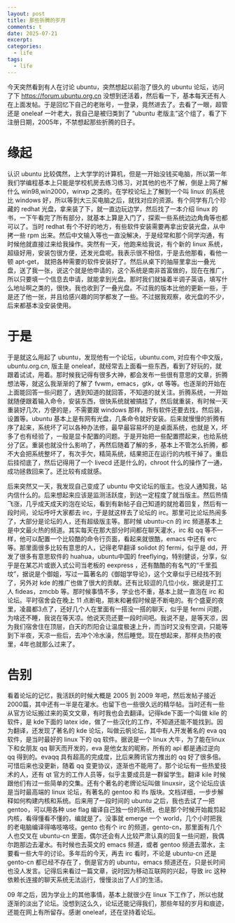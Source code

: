 ```yaml
---
layout: post
title: 那些折腾的岁月
comments: t
date: 2025-07-21
excerpt:
categories:
  - life
tags:
  - life
---
```


今天突然看到有人在讨论 ubuntu，突然想起以前泡了很久的 ubuntu 论坛，访问了下 <https://forum.ubuntu.org.cn> 没想到还活着，然后看一下，基本每天还有人在上面发帖。于是回忆下自己的老账号，一登录，竟然进去了。去看了一眼，超管还是 oneleaf 一叶老大，我自己是被归类到了 “ubuntu 老版主”这个组了，看了下注册日期，2005年，不禁想起那些折腾的日子。


# 缘起

认识 ubuntu 比较偶然，上大学学的计算机，但是一开始没钱买电脑，所以第一年我们学编程基本上只能是学校机房去练习练习，对其他的也不了解，倒是上网了解什么 win98,win2000，winxp 之类的。在学校论坛上了解到一个叫 linux 的系统比 windows 好，所以等到大三买电脑之后，就找对应的资源。有个同学有几个珍藏的 redhat 光盘，拿来装了下，就一直边玩边学，然后找了一本介绍 linux 的书，一下午看完了所有部分，就基本上算是入门了，探索一些系统边边角角等也都可以了。当时 redhat 有个不好的地方，有些软件安装需要再拿出安装光盘，从中拷一些 rpm 出来。然后中文输入等也一直没解决，于是经常和那个同学沟通，有时候他就直接过来给我操作。突然有一天，他跑来给我说，有个新的 linux 系统，超级好用，安装包很方便，还发光盘呢。我表示很不相信，于是去他那看，看他一顿 apt-get， 就把各种需要的软件安装好了。然后从桌下的抽屉里拿出一叠光盘，送了我一张，说这个就是他申请的，这个系统是南非首富做的，现在在推广，所以只要填一个信息去申请，就能拿到光盘。那时我们就操着半调子英语，填写什么地址啊之类的，很快，我也收到了一叠光盘。不过我的版本比他的更新一些，于是还了他一张，并且给感兴趣的同学都发了一些。不过据我观察，收光盘的不少，后来都基本没安装使用。


# 于是

于是就这么用起了 ubuntu，发现他有一个论坛，ubuntu.com, 对应有个中文版，ubuntu.org.cn, 版主是 oneleaf，就经常去上面看一些东西，看到了好玩的，就跟着试试，用着。那时候我记得有很多大神，都会发布一些很有意思的文章，折腾想法等，就这么我渐渐的了解了 fvwm，emacs，gtk，qt 等等。也逐渐的开始在上面能回答一些问题了，遇到知道的就回答，不知道的就关注。折腾系统，一开始就随便跟着输入命令，安装东西，很快系统就被搞挂了，然后就重装，有时候一天重装好几次，方便的是，不需要跟 windows 那样，所有软件还要去找，然后装，设置等。ubuntu 基本上是有网有光盘，几条命令就好安装。后来就慢慢的折腾有序了起来，系统坏了可以各种办法修，最早最容易坏的是桌面系统，也就是 X，坏多了也有经验了，一般是显卡配置的问题。于是开始把一些配置攒起来，也给系统分了区。重装也就没什么影响了，再然后随着了解的多，基本上不管怎么折腾，都不大会把系统整坏了，有次手欠，精简系统，结果把正在运行的内核干掉了。重启后挂彻底了，然后记得用了一个 livecd 还是什么的，chroot 什么的操作了一通，成功拯救回来了。还比较有成就感。

后来突然又一天，我发现自己变成了 ubuntu 中文论坛的版主。也没人通知我，站内信什么的。后来想起来应该是监测活跃度，到达一定程度了就当版主。然后热情飞涨，几乎成天成天的泡在论坛，看到有新帖子自己知道的就抢着回复，然后有一段时间，论坛呼吁大家都去 irc，于是就这样去了论坛的 irc。那里可比论坛热闹多了，大部分是论坛的人，还有超级版主等。那时候 ubuntu-cn 的 irc 频道基本上是中文最火热的频道。其实每天在那大部分时间都在聊天灌水，irc 和 qq 等不一样，他可以配置一个比较酷的命令行页面，看起来就很酷，emacs 中还有 erc 等。那里面很多比较有意思的人，记得老早翻译 solidot 的 fermi，似乎是 dd，开发了很多有意思软件的 huahua，ubuntu中国的 freeflying，特别健谈，分享，似乎是在某芯片或嵌入式公司当老板的 eexpress ，还有酷酷的有名气的“千里孤坟”，据说是个御姐，写过一篇著名的《御姐学导论》，这个文章似乎已经找不到了，另外对 kde 的推广也做了很大的贡献。还有比较逗的几位小伙，据说是打工人 fideas，zmcbb 等。那时候事情不多，学业也不重，基本上就一直泡在 irc 和论坛。平时宿舍会在晚上 11 点断电，期末和暑假时候是不断电的。有个盛夏的夜里，凌晨都3点了，还好几个人在里面有一搭没一搭的聊天，似乎是 fermi 问题，为啥还不睡，我说在等天凉。他说天亮还要一段时间吧。我说不是，是等天凉，因为我们宿舍住在顶层，白天的烈阳会让温度极速上升，而当时又没有空调，只能等到下半夜，天凉一些后，去冲个冷水澡，然后睡觉。现在想起来，那样炎热的夜里，4年也就那么过来了。


# 告别

看着论坛的记忆，我活跃的时候大概是 2005 到 2009 年吧，然后发帖子接近2000篇，其中还有一半是在灌水。也留下也一些很久远的精华帖。当时还有一些从官方论坛搬过来的英文文章，有时我也会去翻译。记得kde下面一个叫做 kile 的软件，是 kde下面的 latex ide，做了一些汉化的工作，不知道还能不能找到。因为翻译，还发现了著名的 kde 论坛，叫做云帆论坛，其中有人开发著名的 eva qq 软件，是当时最好的 linux 下的 qq 软件。据说是一个 linux 大牛，为了能在linux 下和女朋友 qq 聊天而开发的，eva 是他女友的昵称，所有的 api 都是通过逆向 qq 得到的。evaqq 具有超高的完成度，比后来腾讯官方推出的 qq 好了很多倍。可惜后来也没更新，随着 qq 变更协议，逐渐也不能用了。那个论坛有一些热爱技术的人，还有 qt 官方的工作人员等，似乎主要成员是一群留学生。翻译 kile 时候跟他们有过一些简单的交集。还有个著名的老牌论坛叫做 linuxsir，这个论坛应该是当时最高端的 linux 论坛，有著名的 gentoo 和 lfs 版块。文档详细，一步步解释如何构建内核和系统。后来用了一段时间的 ubuntu 之后，我也去试了一把 gentoo，可以用各种 use flag 编译自己独一份的系统，也是那个时候开始裁剪起内核，看得懂看不懂的，编就是了。没事就 emerge 一个 world，几个小时把我的老电脑编译得咯吱咯吱。gento 也有个 irc 的频道，gento-cn，那里面有几个人也交叉在 ubuntu-cn 里面，偶尔还会有人比较严肃认真的回复一些问题，我偶尔跑那边去灌水。有时候也去英文的 emacs 频道，或者 gentoo 频道去潜水，主要看一些大牛的讨论。多年后的今天，再去 irc 看时，不论是 ubuntu-cn 还是 gento-cn 都已经不存在了，倒是官方的 ubuntu，emacs 频道还在，只是长时间也没人发言。记得后来看过一篇文章，说时因为移动互联网的兴起，导致 irc 这种依赖长连接的聊天系统无法运行，慢慢淡出了人们的生活。

09 年之后，因为学业上的其他事情，基本上就很少在 linux 下工作了，所以也就逐渐的淡出了论坛。没想到这么久，论坛还能记得我们，那些年轻的岁月和痕迹，还能在网上有所留存。感谢 oneleaf，还在坚持着论坛。
